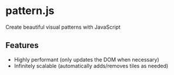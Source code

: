 # pattern.js
Create beautiful visual patterns with JavaScript

## Features
* Highly performant (only updates the DOM when necessary)
* Infinitely scalable (automatically adds/removes tiles as needed)